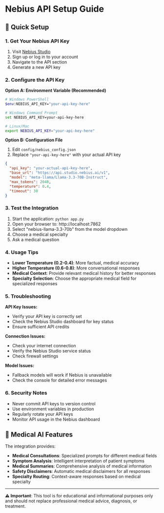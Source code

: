 # Nebius API Setup Guide

## 🚀 Quick Setup

### 1. Get Your Nebius API Key
1. Visit [Nebius Studio](https://studio.nebius.com/)
2. Sign up or log in to your account
3. Navigate to the API section
4. Generate a new API key

### 2. Configure the API Key

**Option A: Environment Variable (Recommended)**
```bash
# Windows PowerShell
$env:NEBIUS_API_KEY="your-api-key-here"

# Windows Command Prompt
set NEBIUS_API_KEY=your-api-key-here

# Linux/Mac
export NEBIUS_API_KEY="your-api-key-here"
```

**Option B: Configuration File**
1. Edit `config/nebius_config.json`
2. Replace `"your-api-key-here"` with your actual API key

```json
{
  "api_key": "your-actual-api-key-here",
  "base_url": "https://api.studio.nebius.ai/v1",
  "model": "meta-llama/Llama-3.3-70B-Instruct",
  "max_tokens": 2048,
  "temperature": 0.4,
  "timeout": 30
}
```

### 3. Test the Integration

1. Start the application: `python app.py`
2. Open your browser to: http://localhost:7862
3. Select "nebius-llama-3.3-70b" from the model dropdown
4. Choose a medical specialty
5. Ask a medical question

### 4. Usage Tips

- **Lower Temperature (0.2-0.4)**: More factual, medical accuracy
- **Higher Temperature (0.6-0.8)**: More conversational responses
- **Medical Context**: Provide relevant medical history for better responses
- **Specialty Selection**: Choose the appropriate medical field for specialized responses

### 5. Troubleshooting

**API Key Issues:**
- Verify your API key is correctly set
- Check the Nebius Studio dashboard for key status
- Ensure sufficient API credits

**Connection Issues:**
- Check your internet connection
- Verify the Nebius Studio service status
- Check firewall settings

**Model Issues:**
- Fallback models will work if Nebius is unavailable
- Check the console for detailed error messages

### 6. Security Notes

- Never commit API keys to version control
- Use environment variables in production
- Regularly rotate your API keys
- Monitor API usage in the Nebius dashboard

## 🏥 Medical AI Features

The integration provides:
- **Medical Consultations**: Specialized prompts for different medical fields
- **Symptom Analysis**: Intelligent interpretation of patient symptoms
- **Medical Summaries**: Comprehensive analysis of medical information
- **Safety Disclaimers**: Automatic medical disclaimers for all responses
- **Specialty Routing**: Context-aware responses based on medical specialty

---

**⚠️ Important**: This tool is for educational and informational purposes only and should not replace professional medical advice, diagnosis, or treatment. 